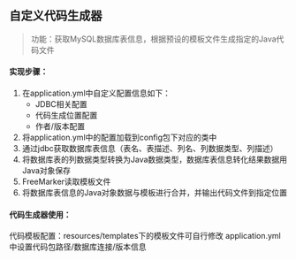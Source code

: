 ## 自定义代码生成器

> 功能：获取MySQL数据库表信息，根据预设的模板文件生成指定的Java代码文件

#### 实现步骤：

1. 在application.yml中自定义配置信息如下：
    * JDBC相关配置
    * 代码生成位置配置
    * 作者/版本配置
2. 将application.yml中的配置加载到config包下对应的类中
3. 通过jdbc获取数据库表信息（表名、表描述、列名、列数据类型、列描述）
4. 将数据库表的列数据类型转换为Java数据类型，数据库表信息转化结果数据用Java对象保存
5. FreeMarker读取模板文件
6. 将数据库表信息的Java对象数据与模板进行合并，并输出代码文件到指定位置

#### 代码生成器使用：
代码模板配置：resources/templates下的模板文件可自行修改
application.yml中设置代码包路径/数据库连接/版本信息
